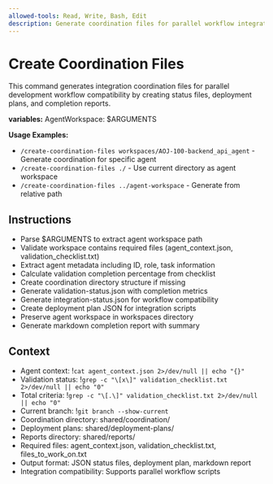 ```yaml
---
allowed-tools: Read, Write, Bash, Edit
description: Generate coordination files for parallel workflow integration
---
```


# Create Coordination Files

This command generates integration coordination files for parallel development workflow compatibility by creating status files, deployment plans, and completion reports.

**variables:**
AgentWorkspace: $ARGUMENTS

**Usage Examples:**
- `/create-coordination-files workspaces/AOJ-100-backend_api_agent` - Generate coordination for specific agent
- `/create-coordination-files ./` - Use current directory as agent workspace
- `/create-coordination-files ../agent-workspace` - Generate from relative path

## Instructions
- Parse $ARGUMENTS to extract agent workspace path
- Validate workspace contains required files (agent_context.json, validation_checklist.txt)
- Extract agent metadata including ID, role, task information
- Calculate validation completion percentage from checklist
- Create coordination directory structure if missing
- Generate validation-status.json with completion metrics
- Generate integration-status.json for workflow compatibility
- Create deployment plan JSON for integration scripts
- Preserve agent workspace in workspaces directory
- Generate markdown completion report with summary

## Context
- Agent context: !`cat agent_context.json 2>/dev/null || echo "{}"`
- Validation status: !`grep -c "\[x\]" validation_checklist.txt 2>/dev/null || echo "0"`
- Total criteria: !`grep -c "\[.\]" validation_checklist.txt 2>/dev/null || echo "0"`
- Current branch: !`git branch --show-current`
- Coordination directory: shared/coordination/
- Deployment plans: shared/deployment-plans/
- Reports directory: shared/reports/
- Required files: agent_context.json, validation_checklist.txt, files_to_work_on.txt
- Output format: JSON status files, deployment plan, markdown report
- Integration compatibility: Supports parallel workflow scripts
